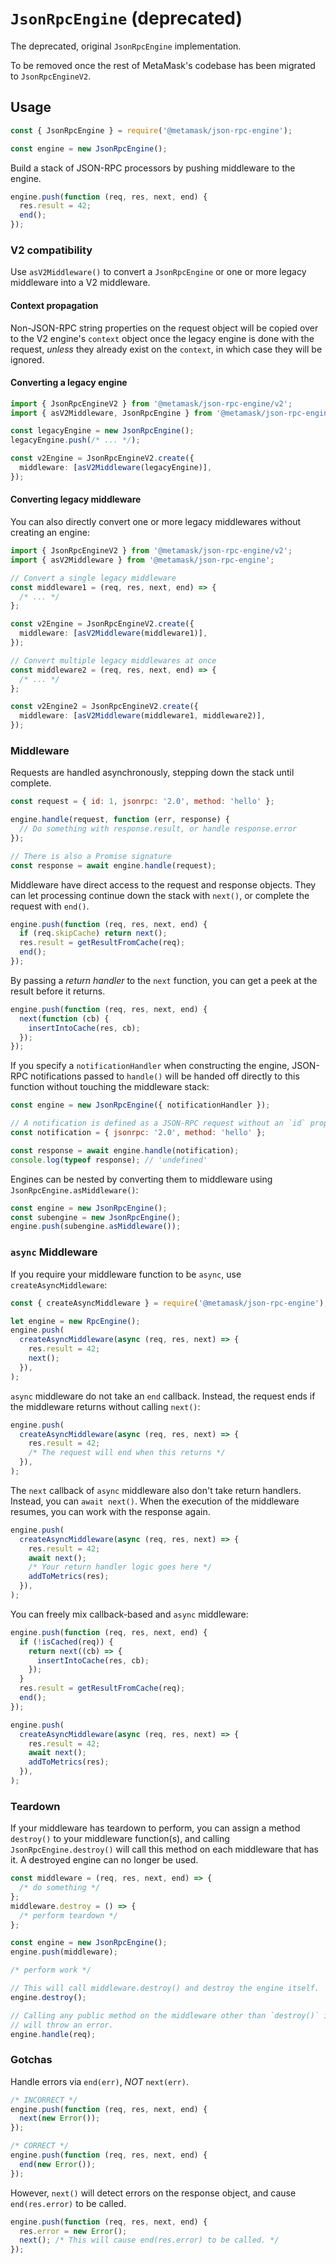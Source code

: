 # `JsonRpcEngine` (deprecated)

The deprecated, original `JsonRpcEngine` implementation.

To be removed once the rest of MetaMask's codebase has been migrated to `JsonRpcEngineV2`.

## Usage

```js
const { JsonRpcEngine } = require('@metamask/json-rpc-engine');

const engine = new JsonRpcEngine();
```

Build a stack of JSON-RPC processors by pushing middleware to the engine.

```js
engine.push(function (req, res, next, end) {
  res.result = 42;
  end();
});
```

### V2 compatibility

Use `asV2Middleware()` to convert a `JsonRpcEngine` or one or more legacy middleware into a V2 middleware.

#### Context propagation

Non-JSON-RPC string properties on the request object will be copied over to the V2 engine's `context` object
once the legacy engine is done with the request, _unless_ they already exist on the `context`, in which case
they will be ignored.

#### Converting a legacy engine

```ts
import { JsonRpcEngineV2 } from '@metamask/json-rpc-engine/v2';
import { asV2Middleware, JsonRpcEngine } from '@metamask/json-rpc-engine';

const legacyEngine = new JsonRpcEngine();
legacyEngine.push(/* ... */);

const v2Engine = JsonRpcEngineV2.create({
  middleware: [asV2Middleware(legacyEngine)],
});
```

#### Converting legacy middleware

You can also directly convert one or more legacy middlewares without creating an engine:

```ts
import { JsonRpcEngineV2 } from '@metamask/json-rpc-engine/v2';
import { asV2Middleware } from '@metamask/json-rpc-engine';

// Convert a single legacy middleware
const middleware1 = (req, res, next, end) => {
  /* ... */
};

const v2Engine = JsonRpcEngineV2.create({
  middleware: [asV2Middleware(middleware1)],
});

// Convert multiple legacy middlewares at once
const middleware2 = (req, res, next, end) => {
  /* ... */
};

const v2Engine2 = JsonRpcEngineV2.create({
  middleware: [asV2Middleware(middleware1, middleware2)],
});
```

### Middleware

Requests are handled asynchronously, stepping down the stack until complete.

```js
const request = { id: 1, jsonrpc: '2.0', method: 'hello' };

engine.handle(request, function (err, response) {
  // Do something with response.result, or handle response.error
});

// There is also a Promise signature
const response = await engine.handle(request);
```

Middleware have direct access to the request and response objects.
They can let processing continue down the stack with `next()`, or complete the request with `end()`.

```js
engine.push(function (req, res, next, end) {
  if (req.skipCache) return next();
  res.result = getResultFromCache(req);
  end();
});
```

By passing a _return handler_ to the `next` function, you can get a peek at the result before it returns.

```js
engine.push(function (req, res, next, end) {
  next(function (cb) {
    insertIntoCache(res, cb);
  });
});
```

If you specify a `notificationHandler` when constructing the engine, JSON-RPC notifications passed to `handle()` will be handed off directly to this function without touching the middleware stack:

```js
const engine = new JsonRpcEngine({ notificationHandler });

// A notification is defined as a JSON-RPC request without an `id` property.
const notification = { jsonrpc: '2.0', method: 'hello' };

const response = await engine.handle(notification);
console.log(typeof response); // 'undefined'
```

Engines can be nested by converting them to middleware using `JsonRpcEngine.asMiddleware()`:

```js
const engine = new JsonRpcEngine();
const subengine = new JsonRpcEngine();
engine.push(subengine.asMiddleware());
```

### `async` Middleware

If you require your middleware function to be `async`, use `createAsyncMiddleware`:

```js
const { createAsyncMiddleware } = require('@metamask/json-rpc-engine');

let engine = new RpcEngine();
engine.push(
  createAsyncMiddleware(async (req, res, next) => {
    res.result = 42;
    next();
  }),
);
```

`async` middleware do not take an `end` callback.
Instead, the request ends if the middleware returns without calling `next()`:

```js
engine.push(
  createAsyncMiddleware(async (req, res, next) => {
    res.result = 42;
    /* The request will end when this returns */
  }),
);
```

The `next` callback of `async` middleware also don't take return handlers.
Instead, you can `await next()`.
When the execution of the middleware resumes, you can work with the response again.

```js
engine.push(
  createAsyncMiddleware(async (req, res, next) => {
    res.result = 42;
    await next();
    /* Your return handler logic goes here */
    addToMetrics(res);
  }),
);
```

You can freely mix callback-based and `async` middleware:

```js
engine.push(function (req, res, next, end) {
  if (!isCached(req)) {
    return next((cb) => {
      insertIntoCache(res, cb);
    });
  }
  res.result = getResultFromCache(req);
  end();
});

engine.push(
  createAsyncMiddleware(async (req, res, next) => {
    res.result = 42;
    await next();
    addToMetrics(res);
  }),
);
```

### Teardown

If your middleware has teardown to perform, you can assign a method `destroy()` to your middleware function(s),
and calling `JsonRpcEngine.destroy()` will call this method on each middleware that has it.
A destroyed engine can no longer be used.

```js
const middleware = (req, res, next, end) => {
  /* do something */
};
middleware.destroy = () => {
  /* perform teardown */
};

const engine = new JsonRpcEngine();
engine.push(middleware);

/* perform work */

// This will call middleware.destroy() and destroy the engine itself.
engine.destroy();

// Calling any public method on the middleware other than `destroy()` itself
// will throw an error.
engine.handle(req);
```

### Gotchas

Handle errors via `end(err)`, _NOT_ `next(err)`.

```js
/* INCORRECT */
engine.push(function (req, res, next, end) {
  next(new Error());
});

/* CORRECT */
engine.push(function (req, res, next, end) {
  end(new Error());
});
```

However, `next()` will detect errors on the response object, and cause
`end(res.error)` to be called.

```js
engine.push(function (req, res, next, end) {
  res.error = new Error();
  next(); /* This will cause end(res.error) to be called. */
});
```

